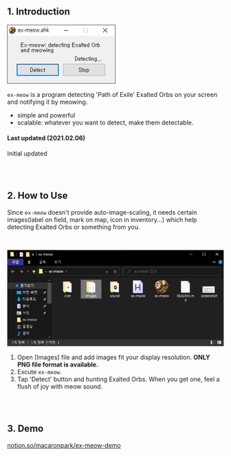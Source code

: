 <br>

## 1. Introduction

![screenshot](./screenshots/gui.png)

`ex-meow` is a program detecting 'Path of Exile' Exalted Orbs on your screen and notifying it by meowing.

- simple and powerful
- scalable: whatever you want to detect, make them detectable.

#### Last updated (2021.02.06)

Initial updated

<br><br>

## 2. How to Use

Since `ex-meow` doesn't provide auto-image-scaling, it needs certain images(label on field, mark on map, icon in inventory...) which help detecting Exalted Orbs or something from you.

<br>

![screenshot](./screenshots/files.png)

1. Open [Images] file and add images fit your display resolution. **ONLY PNG file format is available.**
2. Excute `ex-meow`.
3. Tap 'Detect' button and hunting Exalted Orbs. When you get one, feel a flush of joy with meow sound.

<br><br>

## 3. Demo
[notion.so/macaronpark/ex-meow-demo](https://www.notion.so/macaronpark/ex-meow-demo-2eaf418beaa24c37841e53fbd3760025)

<br>
